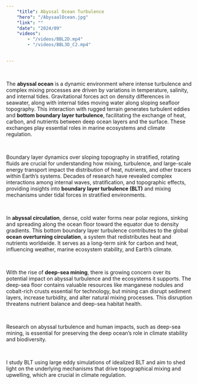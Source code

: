 ```yaml
---
    "title": Abyssal Ocean Turbulence
    "hero": "/AbysaalOcean.jpg"
    "link": ""
    "date": "2024/09"
    "videos":
        - "/videos/BBL2D.mp4"
        - "/videos/BBL3D_C2.mp4"

    
---
```


&nbsp;

The **abyssal ocean** is a dynamic environment where intense turbulence and complex mixing processes are driven by variations in temperature, salinity, and internal tides. Gravitational forces act on density differences in seawater, along with internal tides moving water along sloping seafloor topography. This interaction with rugged terrain generates turbulent eddies and **bottom boundary layer turbulence**, facilitating the exchange of heat, carbon, and nutrients between deep ocean layers and the surface. These exchanges play essential roles in marine ecosystems and climate regulation.

&nbsp;

Boundary layer dynamics over sloping topography in stratified, rotating fluids are crucial for understanding how mixing, turbulence, and large-scale energy transport impact the distribution of heat, nutrients, and other tracers within Earth’s systems. Decades of research have revealed complex interactions among internal waves, stratification, and topographic effects, providing insights into **boundary layer turbulence (BLT)** and mixing mechanisms under tidal forces in stratified environments.

&nbsp;

In **abyssal circulation**, dense, cold water forms near polar regions, sinking and spreading along the ocean floor toward the equator due to density gradients. This bottom boundary layer turbulence contributes to the global **ocean overturning circulation**, a system that redistributes heat and nutrients worldwide. It serves as a long-term sink for carbon and heat, influencing weather, marine ecosystem stability, and Earth’s climate.

&nbsp;

With the rise of **deep-sea mining**, there is growing concern over its potential impact on abyssal turbulence and the ecosystems it supports. The deep-sea floor contains valuable resources like manganese nodules and cobalt-rich crusts essential for technology, but mining can disrupt sediment layers, increase turbidity, and alter natural mixing processes. This disruption threatens nutrient balance and deep-sea habitat health.

&nbsp;

Research on abyssal turbulence and human impacts, such as deep-sea mining, is essential for preserving the deep ocean’s role in climate stability and biodiversity.

&nbsp;

I study BLT using large eddy simulations of idealized BLT and aim to shed light on the underlying mechanisms that drive topographical mixing and upwelling, which are crucial in climate regulation.
